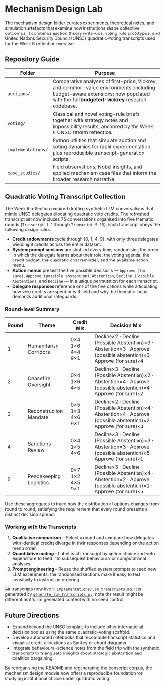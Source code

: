 # Mechanism Design Lab

The mechanism design folder curates experiments, theoretical notes, and simulation artefacts that examine how institutions shape collective outcomes. It combines auction theory write-ups, voting rule prototypes, and United Nations Security Council (UNSC) quadratic-voting transcripts used for the Week 6 reflection exercise.

## Repository Guide

| Folder | Purpose |
| --- | --- |
| `auctions/` | Comparative analyses of first-price, Vickrey, and common-value environments, including budget-aware extensions; now populated with the full **budgeted-vickrey** research codebase. |
| `voting/` | Classical and novel voting-rule briefs together with strategy notes and impossibility results, anchored by the Week 6 UNSC reform reflection. |
| `implementations/` | Python utilities that simulate auction and voting dynamics for rapid experimentation, plus reproducible transcript-generation scripts. |
| `case_studies/` | Field observations, Nobel insights, and applied mechanism case files that inform the broader research narrative. |

## Quadratic Voting Transcript Collection

The Week 6 reflection required drafting synthetic LLM conversations that mimic UNSC delegates allocating quadratic veto credits. The refreshed transcript set now includes 75 conversations organised into five thematic rounds (`Transcript 1-1` through `Transcript 5-15`). Each transcript obeys the following design rules:

- **Credit endowments** cycle through {0, 1, 4, 9}, with only three delegates wielding 9 credits across the entire dataset.
- **System prompt sections** are shuffled every time, randomising the order in which the delegate learns about their role, the voting agenda, the credit budget, the quadratic cost reminder, and the available action menu.
- **Action menus** present the five possible decisions — `Approve (for sure)`, `Approve (possible abstention)`, `Abstention`, `Decline (Possible Abstention)`, and `Decline` — in a unique permutation for each transcript.
- **Delegate responses** reference one of the five options while articulating how veto credits are spent or withheld and why the thematic focus demands additional safeguards.

### Round-level Summary

| Round | Theme | Credit Mix | Decision Mix |
| --- | --- | --- | --- |
| 1 | Humanitarian Corridors | 0×4 · 1×6 · 4×4 · 9×1 | Decline×2 · Decline (Possible Abstention)×3 · Abstention×3 · Approve (possible abstention)×3 · Approve (for sure)×4 |
| 2 | Ceasefire Oversight | 0×4 · 1×6 · 4×5 | Decline×3 · Decline (Possible Abstention)×2 · Abstention×4 · Approve (possible abstention)×4 · Approve (for sure)×2 |
| 3 | Reconstruction Mandate | 0×5 · 1×3 · 4×6 · 9×1 | Decline×2 · Decline (Possible Abstention)×4 · Abstention×4 · Approve (possible abstention)×2 · Approve (for sure)×3 |
| 4 | Sanctions Review | 0×4 · 1×5 · 4×6 | Decline×3 · Decline (Possible Abstention)×3 · Abstention×3 · Approve (possible abstention)×5 · Approve (for sure)×1 |
| 5 | Peacekeeping Logistics | 0×7 · 1×2 · 4×5 · 9×1 | Decline×3 · Decline (Possible Abstention)×4 · Abstention×2 · Approve (possible abstention)×1 · Approve (for sure)×5 |

Use these aggregates to trace how the distribution of options changes from round to round, satisfying the requirement that every round presents a distinct decision spread.

### Working with the Transcripts

1. **Qualitative comparison** – Select a round and compare how delegates with identical credits diverge in their responses depending on the action menu order.
2. **Quantitative coding** – Label each transcript by option choice and veto expenditure to feed into subsequent behavioural or computational analyses.
3. **Prompt engineering** – Reuse the shuffled system prompts to seed new LLM experiments; the randomised sections make it easy to test sensitivity to instruction ordering.

All transcripts now live in [`implementations/llm_transcripts.md`](implementations/llm_transcripts.md). It is generated by [`generate_llm_transcripts.py`](implementations/generate_llm_transcripts.py), note the result might be different as it's llm generated content with no seed control

## Future Directions

- Expand beyond the UNSC template to include other international decision bodies using the same quadratic-voting scaffold.
- Develop automated notebooks that recompute transcript statistics and visualise credit allocations as Sankey or chord diagrams.
- Integrate behavioural-science notes from the field trip with the synthetic transcripts to triangulate insights about strategic abstention and coalition bargaining.

By reorganising the README and regenerating the transcript corpus, the mechanism design module now offers a reproducible foundation for studying institutional choice under quadratic voting.
